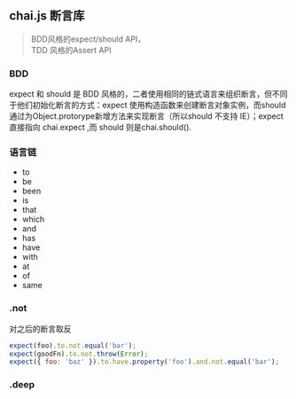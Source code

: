 ## chai.js 断言库

> BDD风格的expect/should API，  
> TDD 风格的Assert API

### BDD

expect 和 should 是 BDD 风格的，二者使用相同的链式语言来组织断言，但不同于他们初始化断言的方式：expect 使用构造函数来创建断言对象实例，而should通过为Object.protorype新增方法来实现断言（所以should 不支持 IE）；expect 直接指向 chai.expect ,而 should 则是chai.should().  

### 语言链
- to
- be
- been
- is
- that
- which
- and
- has
- have
- with
- at
- of
- same

### .not
对之后的断言取反  

```js
expect(foo).to.not.equal('bar');
expect(goodFn).to.not.throw(Error);
expect({ foo: 'baz' }).to.have.property('foo').and.not.equal('bar');
```
### .deep

